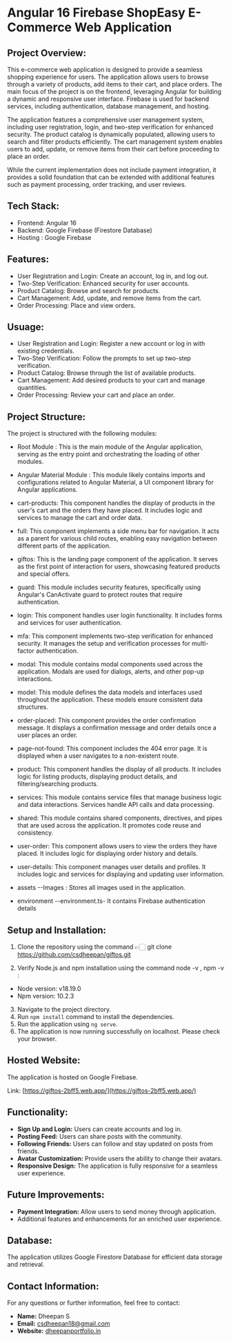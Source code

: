 # Angular 16 Firebase ShopEasy E-Commerce Web Application

## Project Overview:
This e-commerce web application is designed to provide a seamless shopping experience for users. The application allows users to browse through a variety of products, add items to their cart, and place orders. The main focus of the project is on the frontend, leveraging Angular for building a dynamic and responsive user interface. Firebase is used for backend services, including authentication, database management, and hosting.

The application features a comprehensive user management system, including user registration, login, and two-step verification for enhanced security. The product catalog is dynamically populated, allowing users to search and filter products efficiently. The cart management system enables users to add, update, or remove items from their cart before proceeding to place an order.

While the current implementation does not include payment integration, it provides a solid foundation that can be extended with additional features such as payment processing, order tracking, and user reviews.

## Tech Stack:
- Frontend: Angular 16
- Backend: Google Firebase (Firestore Database)
- Hosting : Google Firebase

## Features:
- User Registration and Login: Create an account, log in, and log out.
- Two-Step Verification: Enhanced security for user accounts.
- Product Catalog: Browse and search for products.
- Cart Management: Add, update, and remove items from the cart.
- Order Processing: Place and view orders.

## Usuage:
- User Registration and Login: Register a new account or log in with existing credentials.
- Two-Step Verification: Follow the prompts to set up two-step verification.
- Product Catalog: Browse through the list of available products.
- Cart Management: Add desired products to your cart and manage quantities.
- Order Processing: Review your cart and place an order.

## Project Structure:
The project is structured with the following modules:

- Root Module : This is the main module of the Angular application, serving as the entry point and orchestrating the loading of other modules.

- Angular Material Module : This module likely contains imports and configurations related to Angular Material, a UI component library for Angular applications.

- cart-products: This component handles the display of products in the user's cart and the orders they have placed. It includes logic and services to manage the cart and order data.

- full: This component implements a side menu bar for navigation. It acts as a parent for various child routes, enabling easy navigation between different parts of the application.

- giftos: This is the landing page component of the application. It serves as the first point of interaction for users, showcasing featured products and special offers.

- guard: This module includes security features, specifically using Angular's CanActivate guard to protect routes that require authentication.

- login: This component handles user login functionality. It includes forms and services for user authentication.

- mfa: This component implements two-step verification for enhanced security. It manages the setup and verification processes for multi-factor authentication.

 - modal: This module contains modal components used across the application. Modals are used for dialogs, alerts, and other pop-up interactions.

- model: This module defines the data models and interfaces used throughout the application. These models ensure consistent data structures.

- order-placed: This component provides the order confirmation message. It displays a confirmation message and order details once a user places an order.

- page-not-found: This component includes the 404 error page. It is displayed when a user navigates to a non-existent route.

- product: This component handles the display of all products. It includes logic for listing products, displaying product details, and filtering/searching products.

- services: This module contains service files that manage business logic and data interactions. Services handle API calls and data processing.

- shared: This module contains shared components, directives, and pipes that are used across the application. It promotes code reuse and consistency.

- user-order: This component allows users to view the orders they have placed. It includes logic for displaying order history and details.

- user-details: This component manages user details and profiles. It includes logic and services for displaying and updating user information.

- assets
  --Images :  Stores all images used in the application.

- environment
  --environment.ts- It contains Firebase authentication details

## Setup and Installation:
1. Clone the repository using the command 👉🏻 git clone https://github.com/csdheepan/giftos.git

2. Verify Node.js and npm installation using the command node -v , npm -v :
- Node version: v18.19.0
- Npm version: 10.2.3
3. Navigate to the project directory.
4. Run `npm install` command to install the dependencies.
5. Run the application using `ng serve`.
6. The application is now running successfully on localhost. Please check your browser.

## Hosted Website:
The application is hosted on Google Firebase.

Link: [https://giftos-2bff5.web.app/](https://giftos-2bff5.web.app/)

## Functionality:
- **Sign Up and Login:** Users can create accounts and log in.
- **Posting Feed:** Users can share posts with the community.
- **Following Friends:** Users can follow and stay updated on posts from friends.
- **Avatar Customization:** Provide users the ability to change their avatars.
- **Responsive Design:** The application is fully responsive for a seamless user experience.
<!-- - **Preview the diagram for better understanding:** ![Application Functionality Diagram](src/assets/images/application-diagram.jpg) -->

## Future Improvements:
- **Payment Integration:** Allow users to send money through application.
- Additional features and enhancements for an enriched user experience.

## Database:
The application utilizes Google Firestore Database for efficient data storage and retrieval.

<!-- ## Database Design:
![firestore database design diagram](src/assets/images/database-design.jpg) -->


## Contact Information:
For any questions or further information, feel free to contact:

- **Name:** Dheepan S
- **Email:** csdheepan18@gmail.com
- **Website:** [dheepanportfolio.in](https://dheepanportfolio.in)
